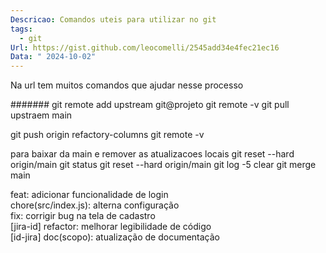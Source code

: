```yaml
---
Descricao: Comandos uteis para utilizar no git
tags:
  - git
Url: https://gist.github.com/leocomelli/2545add34e4fec21ec16
Data: " 2024-10-02"
---
```

Na url tem muitos comandos que ajudar nesse processo

#######
git remote add upstream git@projeto
git remote -v
git pull upstraem main

git push origin refactory-columns
git remote -v


para baixar da main e remover as atualizacoes locais
git reset --hard origin/main
git status
git reset --hard origin/main
git log -5
clear
git merge main


feat: adicionar funcionalidade de login  
chore(src/index.js): alterna configuração  
fix: corrigir bug na tela de cadastro  
[jira-id] refactor: melhorar legibilidade de código  
[id-jira] doc(scopo): atualização de documentação